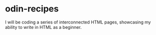 # odin-recipes
I will be coding a series of interconnected HTML pages, showcasing my ability to write in HTML as a beginner.